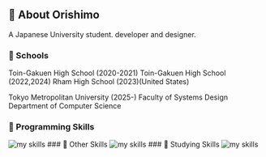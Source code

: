 ## 🌊 About Orishimo
A Japanese University student.
developer and designer.

### 🏫 Schools
Toin-Gakuen High School (2020-2021)
Toin-Gakuen High School (2022,2024)
Rham High School (2023)(United States)

Tokyo Metropolitan University (2025-)
Faculty of Systems Design
Department of Computer Science

### 🌱 Programming Skills
<img alt="my skills" src="https://skillicons.dev/icons?theme=dark&perline=9&i=html,css,js,cs,github,vscode," />
### 🌱 Other Skills
<img alt="my skills" src="https://skillicons.dev/icons?theme=dark&perline=9&i=unity" />
### 🌱 Studying Skills
<img alt="my skills" src="https://skillicons.dev/icons?theme=dark&perline=9&i=git,ai,premire" />
